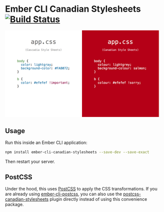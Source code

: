 # Ember CLI Canadian Stylesheets [![Build Status](https://travis-ci.org/chancancode/ember-cli-canadian-stylesheets.svg)](https://travis-ci.org/chancancode/ember-cli-canadian-stylesheets)

![Canadian stylesheets](canadian-stylesheets.png)

## Usage

Run this inside an Ember CLI application:

```sh
npm install ember-cli-canadian-stylesheets --save-dev --save-exact
```

Then restart your server.

## PostCSS

Under the hood, this uses [PostCSS] to apply the CSS transformations. If you are
already using [ember-cli-postcss](https://github.com/jeffjewiss/ember-cli-postcss),
you can also use the [postcss-canadian-stylesheets](https://github.com/chancancode/postcss-canadian-stylesheets)
plugin directly instead of using this convenience package.

[PostCSS]: https://github.com/postcss/postcss
